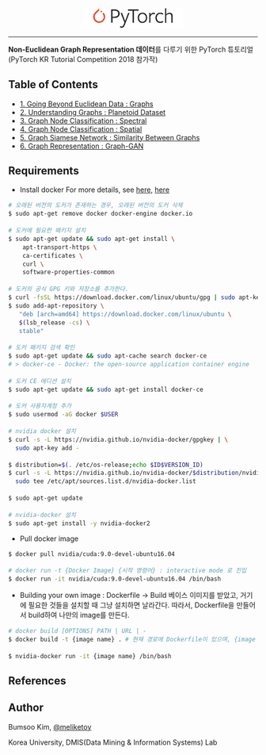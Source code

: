 <p align="center"><img width="40%" src="./imgs/pytorch_logo_2018.svg"></p>

---------------------------------------------------------------------

**Non-Euclidean Graph Representation 데이터**를 다루기 위한 PyTorch 튜토리얼 (PyTorch KR Tutorial Competition 2018 참가작)

## Table of Contents
- [1. Going Beyond Euclidean Data : Graphs](./1_Going_Beyond_Euclidean_Data/)
- [2. Understanding Graphs : Planetoid Dataset](./2_Understading_Graphs/)
- [3. Graph Node Classification : Spectral](./3_Spectral_Graph_Convolution/)
- [4. Graph Node Classification : Spatial](./4_Spatial_Graph_Convolution/)
- [5. Graph Siamese Network : Similarity Between Graphs](./5_Graph_Siamese_Network/)
- [6. Graph Representation : Graph-GAN](./6_Graph-GAN/)

## Requirements

- Install docker
For more details, see [here](https://subicura.com/2017/01/19/docker-guide-for-beginners-2.html), [here](https://hiseon.me/2018/02/19/install-docker/)
```bash
# 오래된 버전의 도커가 존재하는 경우, 오래된 버전의 도커 삭제
$ sudo apt-get remove docker docker-engine docker.io

# 도커에 필요한 패키지 설치
$ sudo apt-get update && sudo apt-get install \
    apt-transport-https \
    ca-certificates \
    curl \
    software-properties-common

# 도커의 공식 GPG 키와 저장소를 추가한다.
$ curl -fsSL https://download.docker.com/linux/ubuntu/gpg | sudo apt-key add -
$ sudo add-apt-repository \
   "deb [arch=amd64] https://download.docker.com/linux/ubuntu \
   $(lsb_release -cs) \
   stable"

# 도커 패키지 검색 확인
$ sudo apt-get update && sudo apt-cache search docker-ce
# > docker-ce - Docker: the open-source application container engine

# 도커 CE 에디션 설치
$ sudo apt-get update && sudo apt-get install docker-ce

# 도커 사용자계정 추가
$ sudo usermod -aG docker $USER

# nvidia docker 설치
$ curl -s -L https://nvidia.github.io/nvidia-docker/gpgkey | \
  sudo apt-key add -

$ distribution=$(. /etc/os-release;echo $ID$VERSION_ID)
$ curl -s -L https://nvidia.github.io/nvidia-docker/$distribution/nvidia-docker.list | \
  sudo tee /etc/apt/sources.list.d/nvidia-docker.list

$ sudo apt-get update

# nvidia-docker 설치
$ sudo apt-get install -y nvidia-docker2
```

- Pull docker image 
```bash
$ docker pull nvidia/cuda:9.0-devel-ubuntu16.04

# docker run -t {Docker Image} {시작 명령어} : interactive mode 로 진입
$ docker run -it nvidia/cuda:9.0-devel-ubuntu16.04 /bin/bash
```

- Building your own image : Dockerfile -> Build
베이스 이미지를 받았고, 거기에 필요한 것들을 설치할 때 그냥 설치하면 날라간다.
따라서, Dockerfile을 만들어서 build하여 나만의 image를 만든다.

```bash
# docker build [OPTIONS] PATH | URL | -
$ docker build -t {image name} . # 현재 경로에 Dockerfile이 있으며, {image name} 이름의 Dockerfile을 빌드함.

$ nvidia-docker run -it {image name} /bin/bash
```

## References

## Author
Bumsoo Kim, [@meliketoy](https://github.com/meliketoy)

Korea University, DMIS(Data Mining & Information Systems) Lab
